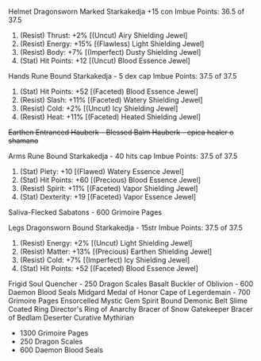 Helmet	Dragonsworn Marked Starkakedja	+15 con
Imbue Points: 36.5 of 37.5
1. (Resist) Thrust: +2% [(Uncut) Airy Shielding Jewel]
2. (Resist) Energy: +15% [(Flawless) Light Shielding Jewel]
3. (Resist) Body: +7% [(Imperfect) Dusty Shielding Jewel]
4. (Stat) Hit Points: +12 [(Uncut) Blood Essence Jewel]

Hands		Rune Bound Starkakedja - 5 dex cap
Imbue Points: 37.5 of 37.5
1. (Stat) Hit Points: +52 [(Faceted) Blood Essence Jewel]
2. (Resist) Slash: +11% [(Faceted) Watery Shielding Jewel]
3. (Resist) Cold: +2% [(Uncut) Icy Shielding Jewel]
4. (Resist) Heat: +11% [(Faceted) Heated Shielding Jewel]

~~Earthen Entranced Hauberk - Blessed Balm Hauberk - epica healer o shamano~~

Arms 	Rune Bound Starkakedja - 40 hits cap
Imbue Points: 37.5 of 37.5
1. (Stat) Piety: +10 [(Flawed) Watery Essence Jewel]
2. (Stat) Hit Points: +60 [(Precious) Blood Essence Jewel]
3. (Resist) Spirit: +11% [(Faceted) Vapor Shielding Jewel]
4. (Stat) Dexterity: +19 [(Faceted) Vapor Essence Jewel]

Saliva-Flecked Sabatons - 600 Grimoire Pages

Legs		Dragonsworn Bound Starkakedja - 15str
Imbue Points: 37.5 of 37.5
1. (Resist) Energy: +2% [(Uncut) Light Shielding Jewel]
2. (Resist) Matter: +13% [(Precious) Earthen Shielding Jewel]
3. (Resist) Cold: +7% [(Imperfect) Icy Shielding Jewel]
4. (Stat) Hit Points: +52 [(Faceted) Blood Essence Jewel]

Frigid Soul Quencher - 250 Dragon Scales
Basalt Buckler of Oblivion - 600 Daemon Blood Seals
Midgard Medal of Honor
Cape of Legerdemain - 700 Grimoire Pages
Ensorcelled Mystic Gem
Spirit Bound Demonic Belt
Slime Coated Ring
Director's Ring of Anarchy
Bracer of Snow
Gatekeeper Bracer of Bedlam
Deserter Curative Mythirian

- 1300 Grimoire Pages
- 250 Dragon Scales
- 600 Daemon Blood Seals
